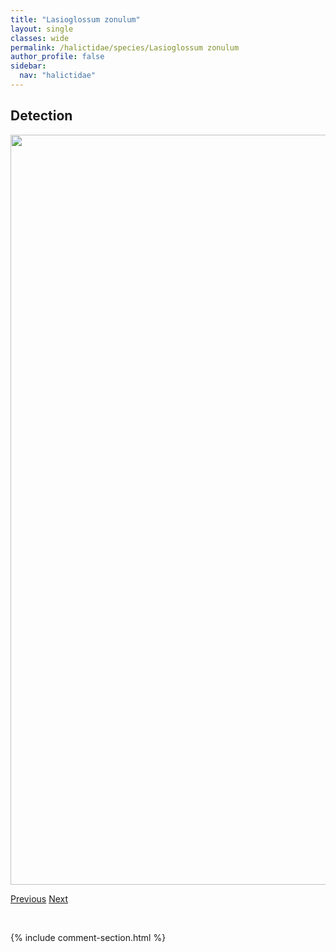```yaml
---
title: "Lasioglossum zonulum"
layout: single
classes: wide
permalink: /halictidae/species/Lasioglossum zonulum
author_profile: false
sidebar:
  nav: "halictidae"
---
```


<h2>Detection</h2>

<a href="/ANBC/assets/figures/species/Lasioglossum zonulum/range-map.png">
<img src="/ANBC/assets/figures/species/Lasioglossum zonulum/range-map.png" height = "1200" width = "800">
</a>

<a href="/profiles/species/Lasioglossum spp." class="pagination--pager" title="PreviousName">Previous</a> <a href="/profiles/species/Lepturobosca chrysocoma" class="pagination--pager" title="NextName">Next</a>

<p>&nbsp;</p>

{% include comment-section.html %}
